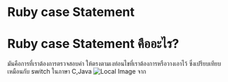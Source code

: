 # Ruby case Statement
# Ruby case Statement คืออะไร?
มันคือการที่เราต้องการตรวจสอบค่า ให้ตรงตามเงท่อนไขที่เราต้องการหรือวางเอาไว้ ซึ่งเปรียบเทียบเหมือนกับ switch ในภาษา C,Java
![Local Image]()
 จาก 
